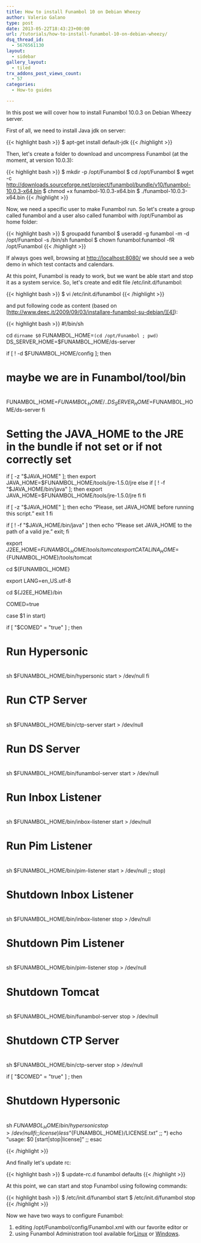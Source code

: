 ```yaml
---
title: How to install Funambol 10 on Debian Wheezy
author: Valerio Galano
type: post
date: 2013-05-22T18:43:23+00:00
url: /tutorials/how-to-install-funambol-10-on-debian-wheezy/
dsq_thread_id:
  - 5676561130
layout:
  - sidebar
gallery_layout:
  - tiled
trx_addons_post_views_count:
  - 57
categories:
  - How-to guides

---
```

In this post we will cover how to install Funambol 10.0.3 on Debian Wheezy server.

First of all, we need to install Java jdk on server:

{{< highlight bash >}}
$ apt-get install default-jdk
{{< /highlight >}}

Then, let's create a folder to download and uncompress Funambol (at the moment, at version 10.0.3):

{{< highlight bash >}}
$ mkdir -p /opt/Funambol 
$ cd /opt/Funambol 
$ wget -c http://downloads.sourceforge.net/project/funambol/bundle/v10/funambol-10.0.3-x64.bin 
$ chmod +x funambol-10.0.3-x64.bin 
$ ./funambol-10.0.3-x64.bin
{{< /highlight >}}

Now, we need a specific user to make Funambol run. So let's create a group called funambol and a user also called funambol with /opt/Funambol as home folder:


{{< highlight bash >}}
$ groupadd funambol 
$ useradd -g funambol -m -d /opt/Funambol -s /bin/sh funambol 
$ chown funambol:funambol -fR /opt/Funambol
{{< /highlight >}}

If always goes well, browsing at [http://localhost:8080/][3] we should see a web demo in which test contacts and calendars.

At this point, Funambol is ready to work, but we want be able start and stop it as a system service. So, let's create and edit file /etc/init.d/funambol:

{{< highlight bash >}}
$ vi /etc/init.d/funambol
{{< /highlight >}}

and put following code as content (based on [http://www.deec.it/2009/09/03/installare-funambol-su-debian/][4]):

{{< highlight bash >}}
#!/bin/sh

cd `dirname $0`
FUNAMBOL_HOME=`(cd /opt/Funambol ; pwd)`
DS_SERVER_HOME=$FUNAMBOL_HOME/ds-server

if [ ! -d $FUNAMBOL_HOME/config ]; then
#
# maybe we are in Funambol/tool/bin
#
FUNAMBOL_HOME=$FUNAMBOL_HOME/..
DS_SERVER_HOME=$FUNAMBOL_HOME/ds-server
fi

# Setting the JAVA_HOME to the JRE in the bundle if not set or if not correctly set
if [ -z "$JAVA_HOME" ]; then
export JAVA_HOME=$FUNAMBOL_HOME/tools/jre-1.5.0/jre
else
if [ ! -f "$JAVA_HOME/bin/java" ]; then
export JAVA_HOME=$FUNAMBOL_HOME/tools/jre-1.5.0/jre
fi
fi

if [ -z "$JAVA_HOME" ]; then
echo “Please, set JAVA_HOME before running this script.”
exit 1
fi

if [ ! -f "$JAVA_HOME/bin/java" ]
then
echo “Please set JAVA_HOME to the path of a valid jre.”
exit;
fi

export J2EE_HOME=${FUNAMBOL_HOME}/tools/tomcat
export CATALINA_HOME=${FUNAMBOL_HOME}/tools/tomcat

cd ${FUNAMBOL_HOME}

export LANG=en_US.utf-8

cd ${J2EE_HOME}/bin

COMED=true

case $1 in
start)

if [ "$COMED" = "true" ] ; then
#
# Run Hypersonic
#
sh $FUNAMBOL_HOME/bin/hypersonic start > /dev/null
fi

#
# Run CTP Server
#
sh $FUNAMBOL_HOME/bin/ctp-server start > /dev/null

#
# Run DS Server
#
sh $FUNAMBOL_HOME/bin/funambol-server start > /dev/null

#
# Run Inbox Listener
#
sh $FUNAMBOL_HOME/bin/inbox-listener start > /dev/null

#
# Run Pim Listener
#
sh $FUNAMBOL_HOME/bin/pim-listener start > /dev/null
;;
stop)
#
# Shutdown Inbox Listener
#
sh $FUNAMBOL_HOME/bin/inbox-listener stop > /dev/null

#
# Shutdown Pim Listener
#
sh $FUNAMBOL_HOME/bin/pim-listener stop > /dev/null

#
# Shutdown Tomcat
#
sh $FUNAMBOL_HOME/bin/funambol-server stop > /dev/null

#
# Shutdown CTP Server
#
sh $FUNAMBOL_HOME/bin/ctp-server stop > /dev/null

if [ "$COMED" = "true" ] ; then
#
# Shutdown Hypersonic
#
sh $FUNAMBOL_HOME/bin/hypersonic stop > /dev/null
fi
;;
license)
less “${FUNAMBOL_HOME}/LICENSE.txt”
;;
*)
echo “usage: $0 [start|stop|license]”
;;
esac

{{< /highlight >}}

And finally let's update rc:

{{< highlight bash >}}
$ update-rc.d funambol defaults
{{< /highlight >}}

At this point, we can start and stop Funambol using following commands:

{{< highlight bash >}}
$ /etc/init.d/funambol start 
$ /etc/init.d/funambol stop
{{< /highlight >}}

Now we have two ways to configure Funambol:

  1. editing /opt/Funambol/config/Funambol.xml with our favorite editor or
  2. using Funambol Administration tool available for[Linux][1] or [Windows][2].

 [1]: http://downloads.sourceforge.net/project/funambol/admin-tool/v10/funambol-admin-10.0.0.tgz
 [2]: http://downloads.sourceforge.net/project/funambol/admin-tool/v10/funambol-admin-10.0.0.exe
 [3]: http://localhost:8080/
 [4]: http://www.deec.it/2009/09/03/installare-funambol-su-debian/
